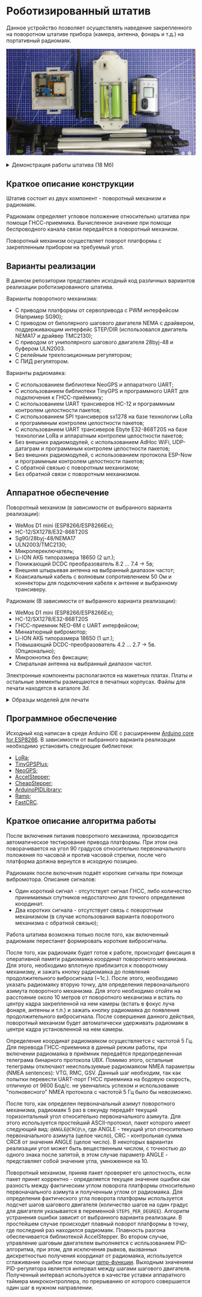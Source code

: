 # Роботизированный штатив

Данное устройство позволяет осуществлять наведение закрепленного на поворотном штативе прибора (камера, антенна, фонарь и т.д.) на портативный радиомаяк.

![Внешний вид штатива](/img/overview.jpg)

<details>
  <summary>Демонстрация работы штатива (18 Мб)</summary>

![Демонстрация работы штатива](/img/demo.gif)

</details>

## Краткое описание конструкции

Штатив состоит из двух компонент - поворотный механизм и радиомаяк.

Радиомаяк определяет угловое положение относительно штатива при помощи ГНСС-приемника. Вычисленное значение при помощи беспроводного канала связи передаётся в поворотный механизм.

Поворотный механизм осуществляет поворот платформы с закрепленным прибором на требуемый угол.

## Варианты реализации

В данном репозитории представлен исходный код различных вариантов реализации роботизированного штатива.

Варианты поворотного механизма:

- С приводом платформы от сервопривода с PWM интерфейсом (Например SG90);
- С приводом от биполярного шагового двигателя NEMA с драйвером, поддерживающим интерфейс STEP/DIR (использовался двигатель NEMA17 и драйвер TMC2130);
- С приводом от униполярного шагового двигателя 28byj-48 и буфером ULN2003.
- С релейным трехпозиционным регулятором;
- С ПИД регулятором.

Варианты радиомаяка:

- С использованием библиотеки
  NeoGPS и аппаратного UART;
- С использованием библиотеки TinyGPS и программного UART для подключения к ГНСС-приёмнику;
- С использованием UART трансиверов HC-12 и программным контролем целостности пакетов;
- С использованием SPI трансиверов sx1278 на базе технологии LoRa и программным контролем целостности пакетов;
- С использованием UART трансиверов Ebyte E32-868T20S на базе технологии LoRa и аппаратным контролем целостности пакетов;
- Без внешних радиомодулей, с использованием AdHoc WiFi, UDP-датаграм и программным контролем целостности пакетов;
- Без внешних радиомодулей, с использованием протокола ESP-Now и программным контролем целостности пакетов;
- С обратной связью с поворотным механизмом;
- Без обратной связи с поворотным механизмом.

## Аппаратное обеспечение

Поворотный механизм (в зависимости от выбранного варианта реализации):

- WeMos D1 mini (ESP8266/ESP8266Ex);
- HC-12/SX1278/E32-868T20S
- Sg90/28byj-48/NEMA17
- ULN2003/TMC2130;
- Микропереключатель;
- Li-ION АКБ типоразмера 18650 (2 шт.);
- Понижающий DCDC преобразователь 8.2 ... 7.4 -> 5в;
- Внешняя штырьевая антенна на выбранный диапазон частот;
- Коаксиальный кабель с волновым сопротивлением 50 Ом и коннекторы для подключения кабеля к антенне и выбранному трансиверу.

Радиомаяк (В зависимости от выбранного варианта реализации):

- WeMos D1 mini (ESP8266/ESP8266Ex);
- HC-12/SX1278/E32-868T20S
- ГНСС-приемник NEO-6M с UART интерфейсом;
- Миниатюрный вибромотор;
- Li-ION АКБ типоразмера 18650 (1 шт.);
- Повышающий DCDC-преобразователь 4.2 ... 2.7 -> 5в. (Опционально);
- Микрокнопка без фиксации;
- Спиральная антенна на выбранный диапазон частот.

Электронные компоненты располагаются на макетных платах. Платы и остальные элементы размещаются в печатных корпусах. Файлы для печати находятся в каталоге _3d_.

<details>
  <summary>Образцы моделей для печати</summary>

![Корпус радиомаяка](/img/beacon_case.png)
![Корпус поворотного механизма](/img/tripod_case.png)

</details>

## Программное обеспечение

Исходный код написан в среде Arduino IDE с расширением [Arduino core for ESP8266](https://github.com/esp8266/Arduino). В зависимости от выбранного варианта реализации необходимо установить следующие библиотеки:

- [LoRa](https://www.arduinolibraries.info/libraries/lo-ra);
- [TinyGPSPlus](https://github.com/mikalhart/TinyGPSPlus);
- [NeoGPS](https://www.arduinolibraries.info/libraries/neo-gps);
- [AccelStepper](https://www.arduinolibraries.info/libraries/accel-stepper);
- [CheapStepper](https://www.arduinolibraries.info/libraries/cheap-stepper);
- [ArduinoPIDLibrary](https://github.com/br3ttb/Arduino-PID-Library);
- [Ramp](https://github.com/siteswapjuggler/RAMP);
- [FastCRC](https://www.arduinolibraries.info/libraries/fast-crc).

## Краткое описание алгоритма работы

После включения питания поворотного механизма, производится автоматическое тестирование привода платформы. При этом она поворачивается на угол 90 градусов относительно первоначального положения по часовой и против часовой стрелки, после чего платформа должна вернутся в исходную позицию.

Радиомаяк после включения подаёт короткие сигналы при помощи вибромотора. Описание сигналов:

- Один короткий сигнал - отсутствует сигнал ГНСС, либо количество принимаемых спутников недостаточно для точного определения координат.
- Два коротких сигнала - отсутствует связь с поворотным механизмом (в случае использования варианта поворотного механизма с обратной связью);

Работа штатива возможна только после того, как включенный радиомаяк перестанет формировать короткие вибросигналы.

После того, как радиомаяк будет готов к работе, происходит фиксация в оперативной памяти радиомаяка координат поворотного механизма. Для этого, необходимо вплотную приблизится к поворотному механизму, и зажать кнопку радиомаяка до появления продолжительного вибросигнала (~1с.). После этого, необходимо указать радиомаяку вторую точку, для определения первоначального азимута поворотного механизма. Для этого необходимо отойти на расстояние около 10 метров от поворотного механизма и встать по центру кадра закрепленной на нем камеры (встать в фокус луча фонаря, антенны и т.п.) и зажать кнопку радиомаяка до появления продолжительного вибросигнала. После совершения данного действия, поворотный механизм будет автоматически удерживать радиомаяк в центре кадра установленной на нем камеры.

Определение координат радиомаяком осуществляется с частотой 5 Гц. Для перевода ГНСС-приемника в данный режим работы, при включении радиомаяка в приёмник передаётся предопределенная телеграма бинарного протокола UBX. Помимо этого, остальные телеграмы отключают неиспользуемые радиомаяком NMEA параметры (NMEA sentences): VTG, RMC, GSV. Данный шаг необходим, так как попытки перевести UART-порт ГНСС приемника на бодовую скорость, отличную от 9600 Бод/с. не увенчались успехом и использование "полновесного" NMEA протокола с частотой 5 Гц было бы невозможно.

После того, как определен первоначальный азимут поворотного механизма, радиомаяк 5 раз в секунду передаёт текущий горизонтальный угол относительно первоначального азимута. Для этого используется простейший ASCII-протокол, пакет которого имеет следующий вид: `@ANGLE@CRC@\n`, где ANGLE - текущий угол относительно первоначального азимута (целое число), CRC - контрольная сумма CRC8 от значения ANGLE (целое число). В некоторых вариантах реализации угол может быть вещественным числом, с точностью до одного знака после запятой, в этом случае параметр ANGLE - представляет собой значение угла, умноженное на 10.

Поворотный механизм, приняв пакет проверяет его целостность, если пакет принят корректно - определяется текущее значение ошибки как разность между фактическим углом поворота платформы относительно первоначального азимута и полученным углом от радиомаяка. Для определения фактического угла поворота платформы используется подсчет шагов шагового двигателя (количество шагов на один градус для двигателя указывается в переменной `STEPS_PER_DEGREE`). Алгоритм устранения ошибки зависит от выбранного варианта реализации. В простейшем случае происходит плавный поворот платформы в точку, где последний раз находился радиомаяк. Плавность разгона обеспечивается библиотекой AccelStepper. Во втором случае, управление шаговым двигателем выполняется с испльзованием PID-алгоритма, при этом, для исключения рывков, вызванных дискретностью получения координат от радиомаяка, используется сглаживание ошибки при помощи [ramp-функции](https://en.wikipedia.org/wiki/Ramp_function). Выходным значением PID-регулятора является интервал между шагами шагового двигателя. Полученный интервал используется в качестве уставки аппаратного таймера микроконтроллера, по прерыванию от которого совершается один шаг в нужном направлении.
